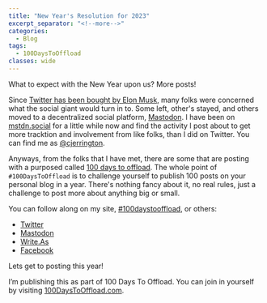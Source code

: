 ```yaml
---
title: "New Year's Resolution for 2023"
excerpt_separator: "<!--more-->"
categories:
  - Blog
tags:
  - 100DaysToOffload
classes: wide
---
```


What to expect with the New Year upon us? More posts! 

<!--more-->

Since [Twitter has been bought by Elon Musk](https://en.wikipedia.org/wiki/Acquisition_of_Twitter_by_Elon_Musk), many folks were concerned what the social giant would turn in to. Some left, other's stayed, and others moved to a decentralized social platform, [Mastodon](https://joinmastodon.org/). I have been on [mstdn.social](https://mstdn.social/about) for a little while now and find the activity I post about to get more tracktion and involvement from like folks, than I did on Twitter. You can find me as [@cjerrington](https://mstdn.social/@cjerrington).

Anyways, from the folks that I have met, there are some that are posting with a purposed called [100 days to offload](https://100daystooffload.com/). The whole point of `#100DaysToOffload` is to challenge yourself to publish 100 posts on your personal blog in a year. There's nothing fancy about it, no real rules, just a challenge to post more about anything big or small. 

You can follow along on my site, [#100daystooffload](/tags/#100daystooffload), or others:
- [Twitter](https://twitter.com/hashtag/100DaysToOffload)
- [Mastodon](https://fosstodon.org/tags/100DaysToOffload)
- [Write.As](https://fosstodon.org/tags/100DaysToOffload)
- [Facebook](https://www.facebook.com/hashtag/100daystooffload)

Lets get to posting this year! 

I’m publishing this as part of 100 Days To Offload. You can join in yourself by visiting [100DaysToOffload.com](https://100DaysToOffload.com).
